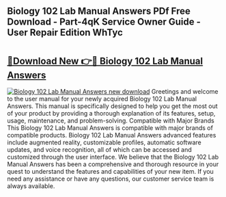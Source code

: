 ## Biology 102 Lab Manual Answers PDf Free Download - Part-4qK Service Owner Guide - User Repair Edition WhTyc

# <h2><a href="http://bc75195.oget.top/?id=Biology+102+Lab+Manual+Answers">🔗Download New 👉🔴 Biology 102 Lab Manual Answers</a></h2>

[![Biology 102 Lab Manual Answers new download](https://i.imgur.com/5g1atiW.png)](http://bc75195.oget.top/?id=Biology+102+Lab+Manual+Answers)
Greetings and welcome to the user manual for your newly acquired Biology 102 Lab Manual Answers. This manual is specifically designed to help you get the most out of your product by providing a thorough explanation of its features, setup, usage, maintenance, and problem-solving. Compatible with Major Brands This Biology 102 Lab Manual Answers is compatible with major brands of compatible products. Biology 102 Lab Manual Answers advanced features include augmented reality, customizable profiles, automatic software updates, and voice recognition, all of which can be accessed and customized through the user interface. We believe that the Biology 102 Lab Manual Answers has been a comprehensive and thorough resource in your quest to understand the features and capabilities of your new item. If you need any assistance or have any questions, our customer service team is always available.
